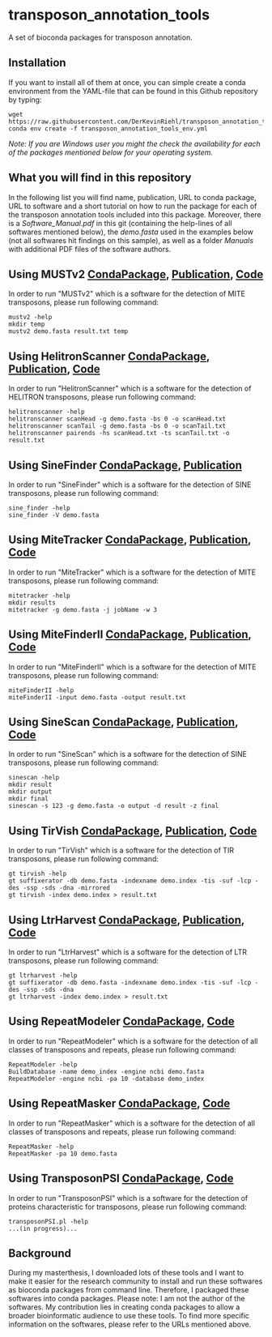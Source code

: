 # transposon_annotation_tools
A set of bioconda packages for transposon annotation. 

## Installation
If you want to install all of them at once, you can simple create a conda environment from the YAML-file that can be found in this Github repository by typing:
```
wget https://raw.githubusercontent.com/DerKevinRiehl/transposon_annotation_tools/main/transposon_annotation_tools_env.yml
conda env create -f transposon_annotation_tools_env.yml
```
*Note: If you are Windows user you might the check the availability for each of the packages mentioned below for your operating system.*

## What you will find in this repository
In the following list you will find name, publication, URL to conda package, URL to software and a short tutorial on how to run the package for each of the transposon annotation tools included into this package. Moreover, there is a *Software_Manual.pdf* in this git (containing the help-lines of all softwares mentioned below), the *demo.fasta* used in the examples below (not all softwares hit findings on this sample), as well as a folder *Manuals* with additional PDF files of the software authors.

## **Using MUSTv2** [CondaPackage](https://anaconda.org/DerKevinRiehl/transposon_annotation_tools_mustv2), [Publication](https://doi.org/10.1515/jib-2017-0029), [Code](http://www.healthinformaticslab.org/supp/resources.php)
In order to run "MUSTv2" which is a software for the detection of MITE transposons, please run following command:
```
mustv2 -help
mkdir temp
mustv2 demo.fasta result.txt temp
```


## **Using HelitronScanner** [CondaPackage](https://anaconda.org/derkevinriehl/transposon_annotation_tools_helitronscanner), [Publication](https://doi.org/10.1073/pnas.1410068111), [Code](https://sourceforge.net/projects/helitronscanner/files/)
In order to run "HelitronScanner" which is a software for the detection of HELITRON transposons, please run following command:
```
helitronscanner -help
helitronscanner scanHead -g demo.fasta -bs 0 -o scanHead.txt
helitronscanner scanTail -g demo.fasta -bs 0 -o scanTail.txt
helitronscanner pairends -hs scanHead.txt -ts scanTail.txt -o result.txt
```


## **Using SineFinder** [CondaPackage](https://anaconda.org/derkevinriehl/transposon_annotation_tools_sinefinder), [Publication](https://doi.org/10.1105/tpc.111.088682)
In order to run "SineFinder" which is a software for the detection of SINE transposons, please run following command:
```
sine_finder -help
sine_finder -V demo.fasta
```


## **Using MiteTracker** [CondaPackage](https://anaconda.org/derkevinriehl/transposon_annotation_tools_mitetracker), [Publication](https://bmcbioinformatics.biomedcentral.com/articles/10.1186/s12859-018-2376-y), [Code](https://github.com/INTABiotechMJ/MITE-Tracker)
In order to run "MiteTracker" which is a software for the detection of MITE transposons, please run following command:
```
mitetracker -help
mkdir results
mitetracker -g demo.fasta -j jobName -w 3
```


## **Using MiteFinderII** [CondaPackage](https://anaconda.org/derkevinriehl/transposon_annotation_tools_mitefinderii), [Publication](https://bmcmedgenomics.biomedcentral.com/articles/10.1186/s12920-018-0418-y), [Code](https://github.com/jhu99/miteFinder)
In order to run "MiteFinderII" which is a software for the detection of MITE transposons, please run following command:
```
miteFinderII -help
miteFinderII -input demo.fasta -output result.txt
```


## **Using SineScan** [CondaPackage](https://anaconda.org/derkevinriehl/transposon_annotation_tools_sinescan), [Publication](https://doi.org/10.1093/bioinformatics/btw718), [Code](https://github.com/maohlzj/SINE_Scan)
In order to run "SineScan" which is a software for the detection of SINE transposons, please run following command:
```
sinescan -help
mkdir result
mkdir output
mkdir final
sinescan -s 123 -g demo.fasta -o output -d result -z final
```


## **Using TirVish** [CondaPackage](https://anaconda.org/bioconda/genometools), [Publication](https://ieeexplore.ieee.org/abstract/document/6529082), [Code](http://genometools.org/tools/gt_tirvish.htmln)
In order to run "TirVish" which is a software for the detection of TIR transposons, please run following command:
```
gt tirvish -help
gt suffixerator -db demo.fasta -indexname demo.index -tis -suf -lcp -des -ssp -sds -dna -mirrored
gt tirvish -index demo.index > result.txt
```


## **Using LtrHarvest** [CondaPackage](https://anaconda.org/bioconda/genometools), [Publication](https://link.springer.com/article/10.1186/1471-2105-9-18), [Code](https://www.zbh.uni-hamburg.de/forschung/gi/software/ltrharvest.html)
In order to run "LtrHarvest" which is a software for the detection of LTR transposons, please run following command:
```
gt ltrharvest -help
gt suffixerator -db demo.fasta -indexname demo.index -tis -suf -lcp -des -ssp -sds -dna
gt ltrharvest -index demo.index > result.txt
```


## **Using RepeatModeler** [CondaPackage](https://anaconda.org/bioconda/repeatmodeler), [Code](http://www.repeatmasker.org/RepeatModeler/)
In order to run "RepeatModeler" which is a software for the detection of all classes of transposons and repeats, please run following command:
```
RepeatModeler -help
BuildDatabase -name demo_index -engine ncbi demo.fasta
RepeatModeler -engine ncbi -pa 10 -database demo_index
```


## **Using RepeatMasker** [CondaPackage](https://anaconda.org/bioconda/repeatmasker), [Code](http://www.repeatmasker.org/)
In order to run "RepeatMasker" which is a software for the detection of all classes of transposons and repeats, please run following command:
```
RepeatMasker -help
RepeatMasker -pa 10 demo.fasta
```


## **Using TransposonPSI** [CondaPackage](https://anaconda.org/bioconda/transposonpsi), [Code](http://transposonpsi.sourceforge.net/)
In order to run "TransposonPSI" which is a software for the detection of proteins characteristic for transposons, please run following command:
```
transposonPSI.pl -help
...(in progress)...
```



## Background
During my masterthesis, I downloaded lots of these tools and I want to make it easier for the research community to install and run these softwares as bioconda packages from command line. Therefore, I packaged these softwares into conda packages. Please note: I am not the author of the softwares. My contribution lies in creating conda packages to allow a broader bioinformatic audience to use these tools. To find more specific information on the softwares, please refer to the URLs mentioned above. 

